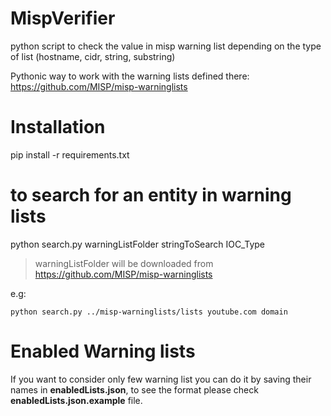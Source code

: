 # MispVerifier
python script to check the value in misp warning list depending on the type of list (hostname, cidr, string, substring)

Pythonic way to work with the warning lists defined there: https://github.com/MISP/misp-warninglists

# Installation
pip install -r requirements.txt



# to search for an entity in warning lists

python search.py warningListFolder stringToSearch IOC_Type

> warningListFolder will be downloaded from https://github.com/MISP/misp-warninglists

e.g:    
  
    python search.py ../misp-warninglists/lists youtube.com domain

# Enabled Warning lists
If you want to consider only few warning list you can do it by saving their names in **enabledLists.json**, to see the format please check **enabledLists.json.example** file.

